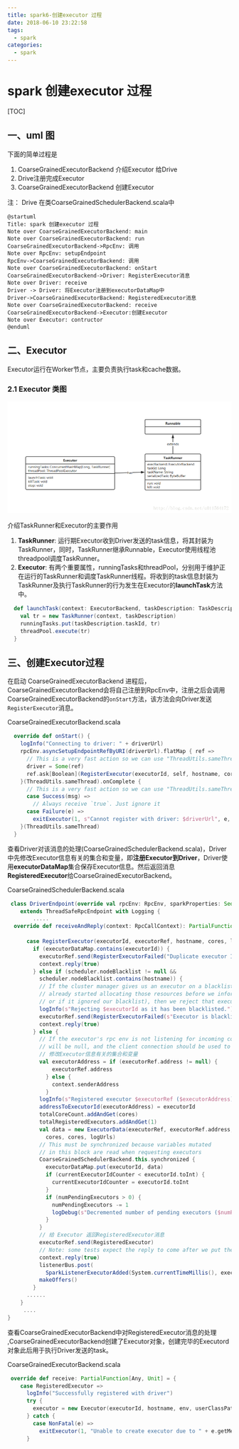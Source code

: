 ```yaml
---
title: spark6-创建executor 过程
date: 2018-06-10 23:22:58
tags: 
  - spark
categories:
  - spark
---
```


# spark 创建executor 过程

[TOC]

## 一、uml 图

下面的简单过程是 

1. CoarseGrainedExecutorBackend 介绍Executor 给Drive
2. Drive注册完成Executor
3. CoarseGrainedExecutorBackend 创建Executor

注： Drive 在类CoarseGrainedSchedulerBackend.scala中

```puml
@startuml
Title: spark 创建executor 过程
Note over CoarseGrainedExecutorBackend: main
Note over CoarseGrainedExecutorBackend: run
CoarseGrainedExecutorBackend->RpcEnv: 调用
Note over RpcEnv: setupEndpoint
RpcEnv->CoarseGrainedExecutorBackend: 调用
Note over CoarseGrainedExecutorBackend: onStart
CoarseGrainedExecutorBackend->Driver: RegisterExecutor消息
Note over Driver: receive
Driver -> Driver: 将Executor注册到executorDataMap中
Driver->CoarseGrainedExecutorBackend: RegisteredExecutor消息
Note over CoarseGrainedExecutorBackend: receive 
CoarseGrainedExecutorBackend->Executor:创建Executor
Note over Executor: contructor
@enduml
```
## 二、Executor

Executor运行在Worker节点，主要负责执行task和cache数据。 

### 2.1 Executor 类图

![sparkExecutor类图](6、创建executor过程/sparkExecutor类图.png)

介绍TaskRunner和Executor的主要作用

1. **TaskRunner**: 运行期Executor收到Driver发送的task信息，将其封装为TaskRunner，同时，TaskRunner继承Runnable，Executor使用线程池threadpool调度TaskRunner。 
2. **Executor**: 有两个重要属性，runningTasks和threadPool，分别用于维护正在运行的TaskRunner和调度TaskRunner线程。将收到的task信息封装为TaskRunner及执行TaskRunner的行为发生在Executor的**launchTask**方法中。

```Scala
  def launchTask(context: ExecutorBackend, taskDescription: TaskDescription): Unit = {
    val tr = new TaskRunner(context, taskDescription)
    runningTasks.put(taskDescription.taskId, tr)
    threadPool.execute(tr)
  }
```
## 三、创建Executor过程

在启动 CoarseGrainedExecutorBackend 进程后，CoarseGrainedExecutorBackend会将自己注册到RpcEnv中，注册之后会调用CoarseGrainedExecutorBackend的`onStart`方法，该方法会向Driver发送`RegisterExecutor`消息。

CoarseGrainedExecutorBackend.scala

```scala
  override def onStart() {
    logInfo("Connecting to driver: " + driverUrl)
    rpcEnv.asyncSetupEndpointRefByURI(driverUrl).flatMap { ref =>
      // This is a very fast action so we can use "ThreadUtils.sameThread"
      driver = Some(ref)
      ref.ask[Boolean](RegisterExecutor(executorId, self, hostname, cores, extractLogUrls))
    }(ThreadUtils.sameThread).onComplete {
      // This is a very fast action so we can use "ThreadUtils.sameThread"
      case Success(msg) =>
        // Always receive `true`. Just ignore it
      case Failure(e) =>
        exitExecutor(1, s"Cannot register with driver: $driverUrl", e, notifyDriver = false)
    }(ThreadUtils.sameThread)
  }
```

查看Driver对该消息的处理(CoarseGrainedSchedulerBackend.scala)，Driver中先修改Executor信息有关的集合和变量，即**注册Executor到Driver**，Driver使用**executorDataMap**集合保存Executor信息。然后返回消息**RegisteredExecutor**给CoarseGrainedExecutorBackend。

CoarseGrainedSchedulerBackend.scala

```scala
 class DriverEndpoint(override val rpcEnv: RpcEnv, sparkProperties: Seq[(String, String)])
    extends ThreadSafeRpcEndpoint with Logging {
        .....
  override def receiveAndReply(context: RpcCallContext): PartialFunction[Any, Unit] = {

      case RegisterExecutor(executorId, executorRef, hostname, cores, logUrls) =>
        if (executorDataMap.contains(executorId)) {
          executorRef.send(RegisterExecutorFailed("Duplicate executor ID: " + executorId))
          context.reply(true)
        } else if (scheduler.nodeBlacklist != null &&
          scheduler.nodeBlacklist.contains(hostname)) {
          // If the cluster manager gives us an executor on a blacklisted node (because it
          // already started allocating those resources before we informed it of our blacklist,
          // or if it ignored our blacklist), then we reject that executor immediately.
          logInfo(s"Rejecting $executorId as it has been blacklisted.")
          executorRef.send(RegisterExecutorFailed(s"Executor is blacklisted: $executorId"))
          context.reply(true)
        } else {
          // If the executor's rpc env is not listening for incoming connections, `hostPort`
          // will be null, and the client connection should be used to contact the executor.
          // 修改Executor信息有关的集合和变量
          val executorAddress = if (executorRef.address != null) {
              executorRef.address
            } else {
              context.senderAddress
            }
          logInfo(s"Registered executor $executorRef ($executorAddress) with ID $executorId")
          addressToExecutorId(executorAddress) = executorId
          totalCoreCount.addAndGet(cores)
          totalRegisteredExecutors.addAndGet(1)
          val data = new ExecutorData(executorRef, executorRef.address, hostname,
            cores, cores, logUrls)
          // This must be synchronized because variables mutated
          // in this block are read when requesting executors
          CoarseGrainedSchedulerBackend.this.synchronized {
            executorDataMap.put(executorId, data)
            if (currentExecutorIdCounter < executorId.toInt) {
              currentExecutorIdCounter = executorId.toInt
            }
            if (numPendingExecutors > 0) {
              numPendingExecutors -= 1
              logDebug(s"Decremented number of pending executors ($numPendingExecutors left)")
            }
          }
          // 给 Executor 返回RegisteredExecutor消息
          executorRef.send(RegisteredExecutor)
          // Note: some tests expect the reply to come after we put the executor in the map
          context.reply(true)
          listenerBus.post(
            SparkListenerExecutorAdded(System.currentTimeMillis(), executorId, data))
          makeOffers()
        }
      ......
    }
     ....
}
```

查看CoarseGrainedExecutorBackend中对RegisteredExecutor消息的处理 ,CoarseGrainedExecutorBackend创建了Executor对象，创建完毕的Executord对象此后用于执行Driver发送的task。 

CoarseGrainedExecutorBackend.scala

```scala
 override def receive: PartialFunction[Any, Unit] = {
    case RegisteredExecutor =>
      logInfo("Successfully registered with driver")
      try {
        executor = new Executor(executorId, hostname, env, userClassPath, isLocal = false)
      } catch {
        case NonFatal(e) =>
          exitExecutor(1, "Unable to create executor due to " + e.getMessage, e)
      }
```

